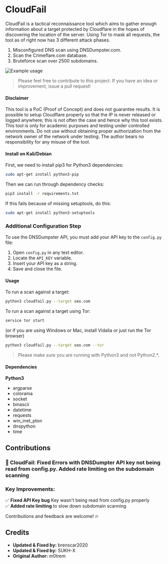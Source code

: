 # CloudFail

CloudFail is a tactical reconnaissance tool which aims to gather enough information about a target protected by Cloudflare in the hopes of discovering the location of the server. Using Tor to mask all requests, the tool as of right now has 3 different attack phases.

1. Misconfigured DNS scan using DNSDumpster.com.
2. Scan the Crimeflare.com database.
3. Bruteforce scan over 2500 subdomains.

![Example usage](http://puu.sh/pq7vH/62d56aa41f.png "Example usage")

> Please feel free to contribute to this project. If you have an idea or improvement, issue a pull request!

#### Disclaimer
This tool is a PoC (Proof of Concept) and does not guarantee results. It is possible to setup Cloudflare properly so that the IP is never released or logged anywhere; this is not often the case and hence why this tool exists.
This tool is only for academic purposes and testing under controlled environments. Do not use without obtaining proper authorization from the network owner of the network under testing.
The author bears no responsibility for any misuse of the tool.

#### Install on Kali/Debian

First, we need to install pip3 for Python3 dependencies:

```bash
sudo apt-get install python3-pip
```

Then we can run through dependency checks:

```bash
pip3 install -r requirements.txt
```

If this fails because of missing setuptools, do this:

```bash
sudo apt-get install python3-setuptools
```

### Additional Configuration Step
To use the DNSDumpster API, you must add your API key to the `config.py` file:

1. Open `config.py` in any text editor.
2. Locate the `API_KEY` variable.
3. Insert your API key as a string.
4. Save and close the file.

#### Usage

To run a scan against a target:

```bash
python3 cloudfail.py --target seo.com
```

To run a scan against a target using Tor:

```bash
service tor start
```

(or if you are using Windows or Mac, install Vidalia or just run the Tor browser)

```bash
python3 cloudfail.py --target seo.com --tor
```

> Please make sure you are running with Python3 and not Python2.*.

#### Dependencies
**Python3**
* argparse
* colorama
* socket
* binascii
* datetime
* requests
* win_inet_pton
* dnspython
* time

## Contributions
### 🚀 CloudFail: Fixed Errors with DNSDumpter API key not being read from config.py. Added rate limiting on the subdomain scanning

### **Key Improvements:**
✅ **Fixed API Key bug** Key wasn't being read from config.py properly    
✅ **Added rate limiting** to slow down subdomain scanning 

 Contributions and feedback are welcome! 🔥

## Credits
- **Updated & Fixed by:** brenscar2020
- **Updated & Fixed by:** SUKH-X
- **Original Author:** m0trem


